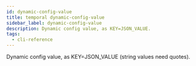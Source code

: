 ```yaml
---
id: dynamic-config-value
title: temporal dynamic-config-value
sidebar_label: dynamic-config-value
description: Dynamic config value, as KEY=JSON_VALUE.
tags:
  - cli-reference
---
```


Dynamic config value, as KEY=JSON_VALUE (string values need quotes).
